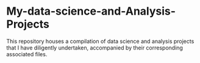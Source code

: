 # My-data-science-and-Analysis-Projects
This repository houses a compilation of data science and analysis projects that I have diligently undertaken, accompanied by their corresponding associated files.
